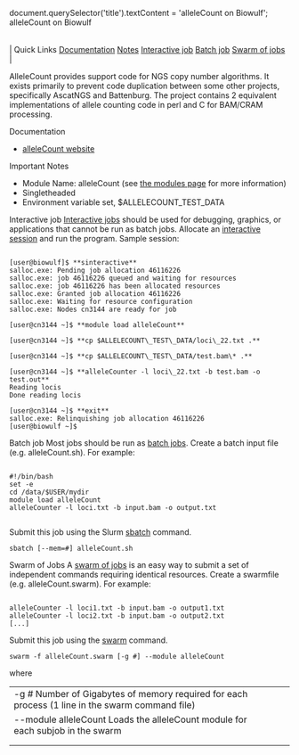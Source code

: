 

document.querySelector('title').textContent = 'alleleCount on Biowulf';
alleleCount on Biowulf


|  |
| --- |
| 
Quick Links
[Documentation](#doc)
[Notes](#notes)
[Interactive job](#int) 
[Batch job](#sbatch) 
[Swarm of jobs](#swarm) 
 |



AlleleCount provides support code for NGS copy number algorithms. It exists primarily to prevent code duplication between some other projects, specifically AscatNGS and Battenburg.
The project contains 2 equivalent implementations of allele counting code in perl and C for BAM/CRAM processing.



Documentation
* [alleleCount website](https://github.com/cancerit/alleleCount)


Important Notes
* Module Name: alleleCount (see [the modules page](/apps/modules.html) for more information)
* Singletheaded
* Environment variable set, $ALLELECOUNT\_TEST\_DATA



Interactive job
[Interactive jobs](/docs/userguide.html#int) should be used for debugging, graphics, or applications that cannot be run as batch jobs.
Allocate an [interactive session](/docs/userguide.html#int) and run the program. Sample session:



```

[user@biowulf]$ **sinteractive**
salloc.exe: Pending job allocation 46116226
salloc.exe: job 46116226 queued and waiting for resources
salloc.exe: job 46116226 has been allocated resources
salloc.exe: Granted job allocation 46116226
salloc.exe: Waiting for resource configuration
salloc.exe: Nodes cn3144 are ready for job

[user@cn3144 ~]$ **module load alleleCount**

[user@cn3144 ~]$ **cp $ALLELECOUNT\_TEST\_DATA/loci\_22.txt .**

[user@cn3144 ~]$ **cp $ALLELECOUNT\_TEST\_DATA/test.bam\* .**

[user@cn3144 ~]$ **alleleCounter -l loci\_22.txt -b test.bam -o test.out**
Reading locis
Done reading locis

[user@cn3144 ~]$ **exit**
salloc.exe: Relinquishing job allocation 46116226
[user@biowulf ~]$

```


Batch job
Most jobs should be run as [batch jobs](/docs/userguide.html#submit).
Create a batch input file (e.g. alleleCount.sh). For example:



```

#!/bin/bash
set -e
cd /data/$USER/mydir
module load alleleCount
alleleCounter -l loci.txt -b input.bam -o output.txt


```

Submit this job using the Slurm [sbatch](/docs/userguide.html) command.



```
sbatch [--mem=#] alleleCount.sh
```

Swarm of Jobs 
A [swarm of jobs](/apps/swarm.html) is an easy way to submit a set of independent commands requiring identical resources.
Create a swarmfile (e.g. alleleCount.swarm). For example:



```

alleleCounter -l loci1.txt -b input.bam -o output1.txt
alleleCounter -l loci2.txt -b input.bam -o output2.txt
[...]

```

Submit this job using the [swarm](/apps/swarm.html) command.



```
swarm -f alleleCount.swarm [-g #] --module alleleCount
```

where


|  |  |  |  |
| --- | --- | --- | --- |
| -g *#*  Number of Gigabytes of memory required for each process (1 line in the swarm command file)
 | --module alleleCount Loads the alleleCount module for each subjob in the swarm 
 | |
 | |








